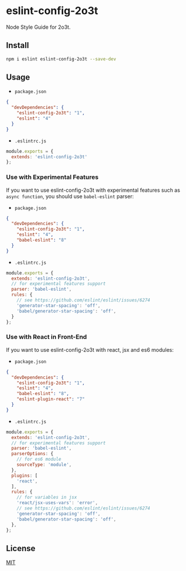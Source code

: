 # eslint-config-2o3t

Node Style Guide for 2o3t.

## Install

```bash
npm i eslint eslint-config-2o3t --save-dev
```

## Usage

- `package.json`

```json
{
  "devDependencies": {
    "eslint-config-2o3t": "1",
    "eslint": "4"
  }
}
```

- `.eslintrc.js`

```js
module.exports = {
  extends: 'eslint-config-2o3t'
};
```

### Use with Experimental Features

If you want to use eslint-config-2o3t with experimental features such as `async function`, you should use `babel-eslint` parser:

- `package.json`

```json
{
  "devDependencies": {
    "eslint-config-2o3t": "1",
    "eslint": "4",
    "babel-eslint": "8"
  }
}
```

- `.eslintrc.js`

```js
module.exports = {
  extends: 'eslint-config-2o3t',
  // for experimental features support
  parser: 'babel-eslint',
  rules: {
    // see https://github.com/eslint/eslint/issues/6274
    'generator-star-spacing': 'off',
    'babel/generator-star-spacing': 'off',
  }
};
```

### Use with React in Front-End

If you want to use eslint-config-2o3t with react, jsx and es6 modules:

- `package.json`

```json
{
  "devDependencies": {
    "eslint-config-2o3t": "1",
    "eslint": "4",
    "babel-eslint": "8",
    "eslint-plugin-react": "7"
  }
}
```

- `.eslintrc.js`

```js
module.exports = {
  extends: 'eslint-config-2o3t',
  // for experimental features support
  parser: 'babel-eslint',
  parserOptions: {
    // for es6 module
    sourceType: 'module',
  },
  plugins: [
    'react',
  ],
  rules: {
    // for variables in jsx
    'react/jsx-uses-vars': 'error',
    // see https://github.com/eslint/eslint/issues/6274
    'generator-star-spacing': 'off',
    'babel/generator-star-spacing': 'off',
  },
};
```

## License

[MIT](LICENSE)
